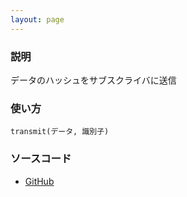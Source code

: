 ```yaml
---
layout: page
---
```


### 説明

データのハッシュをサブスクライバに送信

### 使い方

    transmit(データ, 識別子)

### ソースコード

- [GitHub](https://github.com/rails/rails/blob/984c3ef2775781d47efa9f541ce570daa2434a80/actioncable/lib/action_cable/channel/base.rb#L211)

